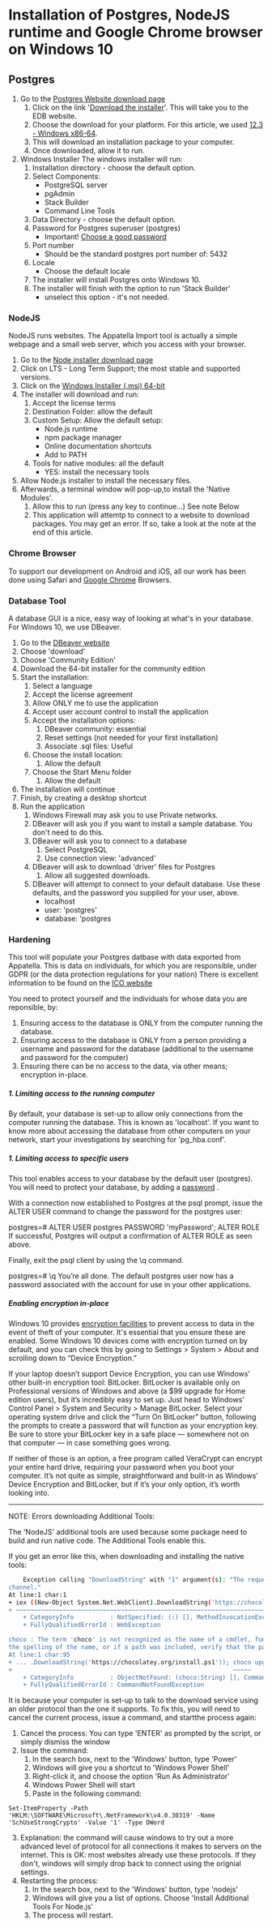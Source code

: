 # Installation of Postgres, NodeJS runtime and Google Chrome browser on Windows 10
## Postgres
1. Go to the [Postgres Website download page](https://www.postgresql.org/download/windows/)
    1. Click on the link '[Download the installer](https://www.enterprisedb.com/downloads/postgres-postgresql-downloads)'. This will take you to the EDB website.
    1. Choose the download for your platform. For this article, we used [12.3 - Windows x86-64](http://www.enterprisedb.com/postgresql-tutorial-resources-training?cid=48).
    1. This will download an installation package to your computer.
    1. Once downloaded, allow it to run.
1. Windows Installer
The windows installer will run:
    1. Installation directory - choose the default option.
    1. Select Components:
        * PostgreSQL server
        * pgAdmin
        * Stack Builder
        * Command Line Tools
    1. Data Directory - choose the default option.
    1. Password for Postgres superuser (postgres)
        * Important! [Choose a good password](https://www.ncsc.gov.uk/blog-post/three-random-words-or-thinkrandom-0) 
    1. Port number
        * Should be the standard postgres port number of: 5432
    1. Locale
        * Choose the default locale
    1. The installer will install Postgres onto Windows 10.
    1. The installer will finish with the option to run 'Stack Builder'
        * unselect this option - it's not needed.
### NodeJS
NodeJS runs websites. The Appatella Import tool is actually a simple webpage and a small web  server, which you access with your browser.

1. Go to the [Node installer download page](https://nodejs.org/en/download/)
1. Click on LTS - Long Term Support; the most stable and supported versions.
1. Click on the [Windows Installer (.msi) 64-bit](https://nodejs.org/dist/v12.18.0/node-v12.18.0-x64.msi)
1. The installer will download and run:
    1. Accept the license terms
    1. Destination Folder: allow the default
    1. Custom Setup: Allow the default setup:
        * Node.js runtime
        * npm package manager
        * Online documentation shortcuts
        * Add to PATH
    1. Tools for native modules: all the default
        * YES: install the necessary tools 
1. Allow Node.js installer to install the necessary files.
1. Afterwards, a terminal window will pop-up,to install the 'Native Modules'. 
    1. Allow this to run (press any key to continue...) See note Below
    1. This application will attemtp to connect to a website to download packages. You may get an error. If so, take a look at the note at the end of this article.

### Chrome Browser

To support our development on Android and iOS, all our work has been done using Safari and [Google Chrome](https://www.google.com/chrome/) Browsers.


### Database Tool
A database GUI is a nice, easy way of looking at what's in your database.
For Windows 10, we use DBeaver.

1. Go to the [DBeaver website](https://dbeaver.io/)
1. Choose 'download'
1. Choose 'Community Edition'
1. Download the 64-bit installer for the community edition
1. Start the installation:
    1. Select a language
    1. Accept the license agreement
    1. Allow ONLY me to use the application
    1. Accept user account control to install the application
    1. Accept the installation options:
        1. DBeaver community: essential
        1. Reset settings (not needed for your first installation)
        1. Associate .sql files: Useful
    1. Choose the install location: 
        1. Allow the default
    1. Choose the Start Menu folder
        1. Allow the default
1. The installation will continue
1. Finish, by creating a desktop shortcut
1. Run the application
    1. Windows Firewall may ask you to use Private networks.
    1. DBeaver will ask you if you want to install a sample database. You don't need to do this.
    1. DBeaver will ask you to connect to a database
        1. Select PostgreSQL
        1. Use connection view: 'advanced'
    1. DBeaver will ask to download 'driver' files for Postgres
        1. Allow all suggested downloads.
    1. DBeaver will attempt to connect to your default database. Use these defaults, and the password you supplied for your user, above.
        * localhost
        * user: 'postgres'
        * database: 'postgres
    
    
### Hardening
This tool will populate your Postgres datbase with data exported from Appatella. 
This is data on individuals, for which you are responsible, under GDPR (or the data protection regulations for your nation)
There is excellent information to be found on the [ICO website](https://ico.org.uk/for-organisations/guide-to-data-protection/introduction-to-data-protection/some-basic-concepts/) 

You need to protect yourself and the individuals for whose data you are reponsible, by:

1. Ensuring access to the database is ONLY from the computer running the database.
1. Ensuring access to the database is ONLY from a person providing a username and password for the database (additional to the username and password for the computer)
1. Ensuring there can be no access to the data, via other means; encryption in-place.

##### 1. Limiting access to the running computer
By default, your database is set-up to allow only connections from the computer running the database. This is known as 'localhost'. 
If you want to know more about accessing the database from other computers on your network, start your investigations by searching for 'pg_hba.conf'.

##### 1. Limiting access to specific users
This tool enables access to your database by the default user (postgres). You will need to protect your database, by adding a [password](https://www.ncsc.gov.uk/blog-post/three-random-words-or-thinkrandom-0) .


With a connection now established to Postgres at the psql prompt, issue the ALTER USER command to change the password for the postgres user:

postgres=# ALTER USER postgres PASSWORD 'myPassword';
ALTER ROLE
If successful, Postgres will output a confirmation of ALTER ROLE as seen above.

Finally, exit the psql client by using the \q command.

postgres=# \q
You’re all done. The default postgres user now has a password associated with the account for use in your other applications.

##### Enabling encryption in-place

Windows 10 provides [encryption facilities](https://support.microsoft.com/en-us/help/4028713/windows-10-turn-on-device-encryption) to prevent access to data in the event of theft of your computer.
It's essential that you ensure these are enabled.
Some Windows 10 devices come with encryption turned on by default, and you can check this by going to Settings > System > About and scrolling down to “Device Encryption.” 

If your laptop doesn’t support Device Encryption, you can use Windows’ other built-in encryption tool: BitLocker. BitLocker is available only on Professional versions of Windows and above (a $99 upgrade for Home edition users), but it’s incredibly easy to set up. Just head to Windows’ Control Panel > System and Security > Manage BitLocker. Select your operating system drive and click the “Turn On BitLocker” button, following the prompts to create a password that will function as your encryption key. Be sure to store your BitLocker key in a safe place — somewhere not on that computer — in case something goes wrong.

If neither of those is an option, a free program called VeraCrypt can encrypt your entire hard drive, requiring your password when you boot your computer. It’s not quite as simple, straightforward and built-in as Windows’ Device Encryption and BitLocker, but if it’s your only option, it’s worth looking into.



---

NOTE: Errors downloading Additional Tools:

The 'NodeJS' additional tools are used because some package need to build and run native code. The Additional Tools enable this.

If you get an error like this, when downloading and installing the native tools:

```bash
    Exception calling "DownloadString" with "1" argument(s): "The request was aborted: Could not create SSL/TLS secure
channel."
At line:1 char:1
+ iex ((New-Object System.Net.WebClient).DownloadString('https://chocol ...
+ ~~~~~~~~~~~~~~~~~~~~~~~~~~~~~~~~~~~~~~~~~~~~~~~~~~~~~~~~~~~~~~~~~~~~~
    + CategoryInfo          : NotSpecified: (:) [], MethodInvocationException
    + FullyQualifiedErrorId : WebException

choco : The term 'choco' is not recognized as the name of a cmdlet, function, script file, or operable program. Check
the spelling of the name, or if a path was included, verify that the path is correct and try again.
At line:1 char:95
+ ... .DownloadString('https://chocolatey.org/install.ps1')); choco upgrade ...
+                                                             ~~~~~
    + CategoryInfo          : ObjectNotFound: (choco:String) [], CommandNotFoundException
    + FullyQualifiedErrorId : CommandNotFoundException
```

It is because your computer is set-up to talk to the download service using an older protocol than the one it supports.
To fix this, you will need to cancel the current process, issue a command, and startthe process again:

1. Cancel the process: You can type 'ENTER' as prompted by the script, or simply dismiss the window
2. Issue the command:
    1. In the search box, next to the 'Windows' button, type 'Power'
    2. Windows will give you a shortcut to 'Windows Power Shell'
    3. Right-click it, and choose the option 'Run As Administrator'
    4. Windows Power Shell will start
    5. Paste in the following command:
```
Set-ItemProperty -Path 'HKLM:\SOFTWARE\Microsoft\.NetFramework\v4.0.30319' -Name 'SchUseStrongCrypto' -Value '1' -Type DWord 
```
3. Explanation: the command will cause windows to try out a more advanced level of protocol for all connections it makes to servers on the internet. This is OK: most websites already use these protocols. If they don't, windows will simply drop back to connect using the orignial settings.
4. Restarting the process:
    1. In the search box, next to the 'Windows' button, type 'nodejs'
    2. Windows will give you a list of options. Choose 'Install Additional Tools For Node.js'
    3. The process will restart. 

